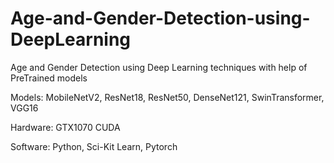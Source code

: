 # Age-and-Gender-Detection-using-DeepLearning
Age and Gender Detection using Deep Learning techniques with help of PreTrained models

Models: MobileNetV2, ResNet18, ResNet50, DenseNet121, SwinTransformer, VGG16

Hardware: GTX1070 CUDA

Software: Python, Sci-Kit Learn, Pytorch
